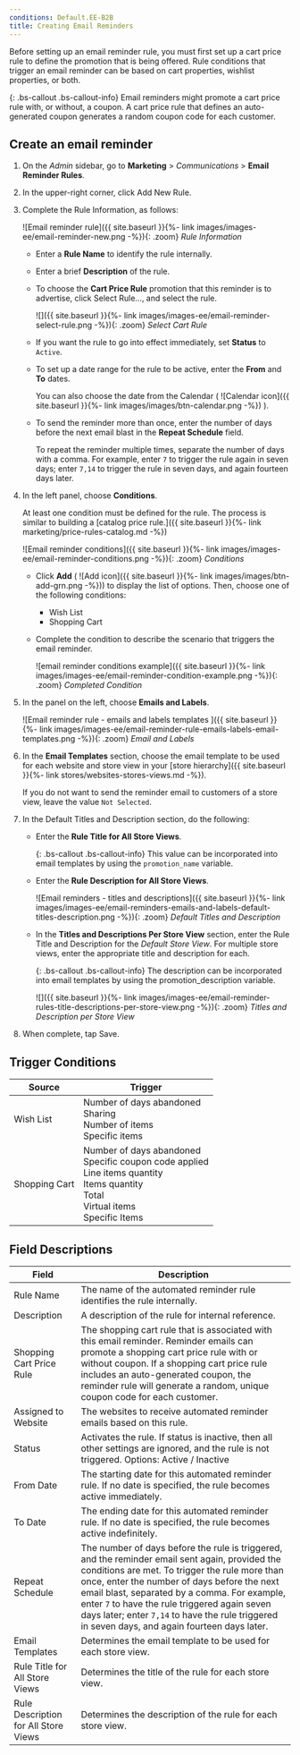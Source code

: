 ```yaml
---
conditions: Default.EE-B2B
title: Creating Email Reminders
---
```


Before setting up an email reminder rule, you must first set up a cart price rule to define the promotion that is being offered. Rule conditions that trigger an email reminder can be based on cart properties, wishlist properties, or both.

{: .bs-callout .bs-callout-info}
Email reminders might promote a cart price rule with, or without, a coupon. A cart price rule that defines an auto-generated coupon generates a random coupon code for each customer.

## Create an email reminder

1. On the _Admin_ sidebar, go to **Marketing** > _Communications_ > **Email Reminder Rules**.

1. In the upper-right corner, click <span class="btn">Add New Rule</span>.

1. Complete the Rule Information, as follows:

    ![Email reminder rule]({{ site.baseurl }}{%- link images/images-ee/email-reminder-new.png -%}){: .zoom}
    _Rule Information_

    - Enter a **Rule Name** to identify the rule internally.

    - Enter a brief **Description** of the rule.

    - To choose the **Cart Price Rule** promotion that this reminder is to advertise, click <span class="btn">Select Rule…</span>, and select the rule.

        ![]({{ site.baseurl }}{%- link images/images-ee/email-reminder-select-rule.png -%}){: .zoom}
        _Select Cart Rule_

    - If you want the rule to go into effect immediately, set **Status** to `Active`.

    - To set up a date range for the rule to be active, enter the **From** and **To** dates.

        You can also choose the date from the Calendar ( ![Calendar icon]({{ site.baseurl }}{%- link images/images/btn-calendar.png -%}) ).

    - To send the reminder more than once, enter the number of days before the next email blast in the **Repeat Schedule** field.

        To repeat the reminder multiple times, separate the number of days with a comma. For example, enter `7` to trigger the rule again in seven days; enter `7,14` to trigger the rule in seven days, and again fourteen days later.

1. In the left panel, choose **Conditions**.

    At least one condition must be defined for the rule. The process is similar to building a [catalog price rule.]({{ site.baseurl }}{%- link marketing/price-rules-catalog.md -%})

    ![Email reminder conditions]({{ site.baseurl }}{%- link images/images-ee/email-reminder-conditions.png -%}){: .zoom}
    _Conditions_

    - Click **Add** ( ![Add icon]({{ site.baseurl }}{%- link images/images/btn-add-grn.png -%})) to display the list of options. Then, choose one of the following conditions:

        - Wish List
        - Shopping Cart

    - Complete the condition to describe the scenario that triggers the email reminder.

        ![email reminder conditions example]({{ site.baseurl }}{%- link images/images-ee/email-reminder-condition-example.png -%}){: .zoom}
        _Completed Condition_

1. In the panel on the left, choose **Emails and Labels**.

    ![Email reminder rule - emails and labels templates ]({{ site.baseurl }}{%- link images/images-ee/email-reminder-rule-emails-labels-email-templates.png -%}){: .zoom}
    _Email and Labels_

1. In the **Email Templates** section, choose the email template to be used for each website and store view in your [store hierarchy]({{ site.baseurl }}{%- link stores/websites-stores-views.md -%}).

    If you do not want to send the reminder email to customers of a store view, leave the value `Not Selected`.

1. In the Default Titles and Description section, do the following:

    - Enter the **Rule Title for All Store Views**.

        {: .bs-callout .bs-callout-info}
        This value can be incorporated into email templates by using the `promotion_name` variable.

    - Enter the **Rule Description for All Store Views**.

        ![Email reminders - titles and descriptions]({{ site.baseurl }}{%- link images/images-ee/email-reminders-emails-and-labels-default-titles-description.png -%}){: .zoom}
        _Default Titles and Description_

    - In the **Titles and Descriptions Per Store View** section, enter the Rule Title and Description for the _Default Store View_. For multiple store views, enter the appropriate title and description for each.

        {: .bs-callout .bs-callout-info}
        The description can be incorporated into email templates by using the promotion_description variable.

        ![]({{ site.baseurl }}{%- link images/images-ee/email-reminder-rules-title-descriptions-per-store-view.png -%}){: .zoom}
        _Titles and Description per Store View_

1. When complete, tap <span class="btn">Save</span>.

## Trigger Conditions

|Source|Trigger|
|--- |--- |
|Wish List|Number of days abandoned<br/>Sharing<br/>Number of items<br/>Specific items|
|Shopping Cart|Number of days abandoned<br/>Specific coupon code applied<br/>Line items quantity<br/>Items quantity<br/>Total<br/>Virtual items<br/>Specific Items|

## Field Descriptions

|Field|Description|
|--- |--- |
|Rule Name|The name of the automated reminder rule identifies the rule internally.|
|Description|A description of the rule for internal reference.|
|Shopping Cart Price Rule|The shopping cart rule that is associated with this email reminder. Reminder emails can promote a shopping cart price rule with or without coupon. If a shopping cart price rule includes an auto-generated coupon, the reminder rule will generate a random, unique coupon code for each customer.|
|Assigned to Website|The websites to receive automated reminder emails based on this rule.|
|Status|Activates the rule. If status is inactive, then all other settings are ignored, and the rule is not triggered. Options: Active / Inactive|
|From Date|The starting date for this automated reminder rule. If no date is specified, the rule becomes active immediately.|
|To Date|The ending date for this automated reminder rule. If no date is specified, the rule becomes active indefinitely.|
|Repeat Schedule|The number of days before the rule is triggered, and the reminder email sent again, provided the conditions are met. To trigger the rule more than once, enter the number of days before the next email blast, separated by a comma. For example, enter `7` to have the rule triggered again seven days later; enter `7,14` to have the rule triggered in seven days, and again fourteen days later.|
|Email Templates|Determines the email template to be used for each store view.|
|Rule Title for All Store Views|Determines the title of the rule for each store view.|
|Rule Description for All Store Views|Determines the description of the rule for each store view.|
